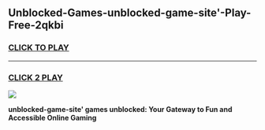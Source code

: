 
## Unblocked-Games-unblocked-game-site'-Play-Free-2qkbi
<h3>
<a href="https://premium76.site?title=unblocked-game-site'&ref=09A">CLICK TO PLAY</a></h3>
<hr>

<h3>
<a href="https://premium76.site?title=unblocked-game-site'&ref=09A">CLICK 2 PLAY</a>
  
</h3>

<a href="https://premium76.site?title=unblocked-game-site'&ref=09A"><img src="https://clearcache.store/games.png"></a>


**unblocked-game-site' games unblocked: Your Gateway to Fun and Accessible Online Gaming**
